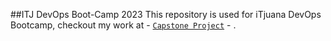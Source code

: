##ITJ DevOps Boot-Camp 2023
This repository is used for iTjuana DevOps Bootcamp, checkout my work at - [`Capstone Project`](capstone_project) - .&nbsp;<a href="react-express-mongodb"></a>
